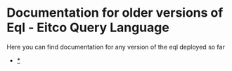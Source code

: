 
# Documentation for older versions of Eql - Eitco Query Language

Here you can find documentation for any version of the eql deployed so far

 * [*](*)
